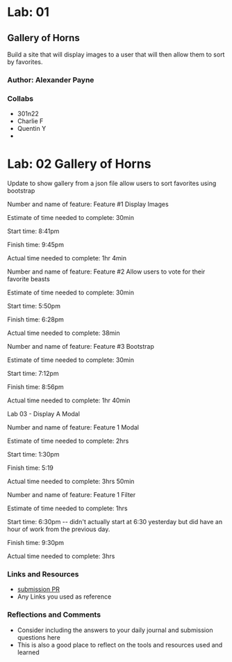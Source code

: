 # Lab: 01 

## Gallery of Horns
Build a site that will display images to a user that will then allow them to sort by favorites.

### Author: Alexander Payne

### Collabs
- 301n22
- Charlie F 
- Quentin Y 
- 

# Lab: 02 Gallery of Horns
Update to show gallery from a json file allow users to sort favorites using bootstrap

Number and name of feature: Feature #1 Display Images

Estimate of time needed to complete: 30min

Start time: 8:41pm

Finish time: 9:45pm

Actual time needed to complete: 1hr 4min

Number and name of feature: Feature #2 Allow users to vote for their favorite beasts

Estimate of time needed to complete: 30min

Start time: 5:50pm

Finish time: 6:28pm

Actual time needed to complete: 38min

Number and name of feature: Feature #3 Bootstrap

Estimate of time needed to complete: 30min

Start time: 7:12pm

Finish time: 8:56pm

Actual time needed to complete: 1hr 40min

Lab 03 - Display A Modal

Number and name of feature: Feature 1 Modal

Estimate of time needed to complete: 2hrs

Start time: 1:30pm 

Finish time: 5:19

Actual time needed to complete: 3hrs 50min

Number and name of feature: Feature 1 Filter

Estimate of time needed to complete: 1hrs

Start time: 6:30pm -- didn't  actually start at 6:30 yesterday but did have an hour of work from the previous day.

Finish time: 9:30pm 

Actual time needed to complete: 3hrs

### Links and Resources
* [submission PR](http://xyz.com)
* Any Links you used as reference

### Reflections and Comments
* Consider including the answers to your daily journal and submission questions here
* This is also a good place to reflect on the tools and resources used and learned
